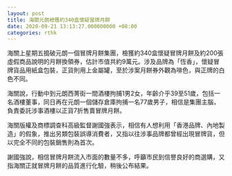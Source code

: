 ```yaml
---
layout: post
title: 海關元朗檢獲約340盒懷疑冒牌月餅
date: 2020-09-21 13:13:27.000000000 +08:00
categories: rthk
---
```


海關上星期五搗破元朗一個冒牌月餅集團，檢獲約340盒懷疑冒牌月餅及約200張虛假商品說明的月餅換領券，估計市值共約9萬元。涉及品牌為「恆香」，懷疑冒牌貨品用紙盒包裝，正貨則用上金屬罐，至於涉案月餅券外觀為啡色，與正牌的白色不同。

海關說，行動中到元朗西菁街一間酒樓拘捕1男2女，年齡介乎39至51歲，包括一名酒樓董事，同日再在元朗一個儲存倉庫拘捕一名77歲男子，相信是集團主腦，負責委託涉事酒樓以正貨7折售賣冒牌月餅。

海關版權及商標調查科高級監督謝國強表示，相信有人想利用「香港品牌、內地製造」的假象，推出另類包裝誤導消費者，又指以往涉事品牌都曾經出現冒牌貨，但以完全不同的包裝銷售則為首次。

謝國強說，相信冒牌月餅流入市面的數量不多，呼籲市民到信譽良好的商選購，又指海關正就冒牌月餅的品質進行化驗，稍後公布結果。
